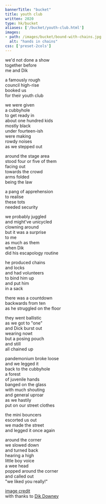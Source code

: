 ```yaml
---
bannerTitle: "bucket" 
title: youth club
written: 2020
type: hk/bucket
aliases: ['/bucket/youth-club.html']
images:
- path: /images/bucket/bound-with-chains.jpg 
  alt: "hands in chains"
css: ['preset-2cols']
---
```



we'd not done a show  
together before  
me and Dik  


a famously rough  
council high-rise  
booked us  
for their youth club


we were given  
a cubbyhole  
to get ready in  
about one hundred kids  
mostly black  
under fourteen-ish  
were making  
rowdy noises  
as we stepped out


around the stage area  
stood four or five of them  
facing out  
towards the crowd  
arms folded  
being the law


a pang of apprehension  
to realise  
these tots  
needed security


we probably juggled  
and might've unicycled  
clowning around  
but it was a surprise  
to me  
as much as them  
when Dik  
did his escapology routine


he produced chains  
and locks  
and had volunteers  
to bind him up  
and put him  
in a sack


there was a countdown  
backwards from ten  
as he struggled on the floor  


they went ballistic  
as we got to "one"  
and Dick burst out  
wearing nowt  
but a posing pouch  
and still  
all chained up


pandemonium broke loose  
and we legged it  
back to the cubbyhole  
a forest  
of juvenile hands  
banged on the glass  
with much shouting  
and general uproar  
as we hastily  
put on our street clothes


the mini bouncers  
escorted us out  
we made the street  
and legged it once again  


around the corner  
we slowed down  
and turned back  
hearing a high  
little boy voice  
a wee head  
popped around the corner  
and called out  
"we liked you really!"


[image credit](https://simplyconsiderthis.wordpress.com/2013/03/23/how-can-i-be-set-free/)  
with thanks to [Dik Downey](https://www.opposablethumbtheatre.com/the-company)
